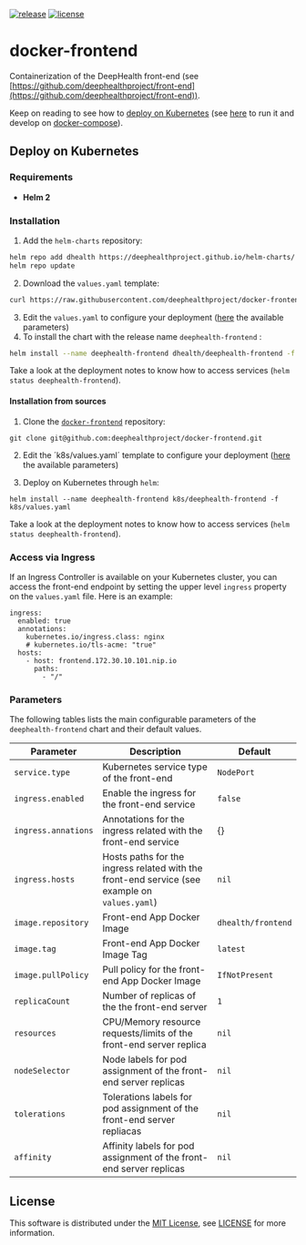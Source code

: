 [![release](https://img.shields.io/github/v/release/deephealthproject/docker-frontend)](https://github.com/deephealthproject/ecvl/releases/latest/)
[![license](https://img.shields.io/github/license/deephealthproject/docker-frontend)](https://github.com/deephealthproject/docker-frontend/blob/master/LICENSE)

# docker-frontend

Containerization of the DeepHealth front-end (see [https://github.com/deephealthproject/front-end](https://github.com/deephealthproject/front-end)).

Keep on reading to see how to [deploy on Kubernetes](#deploy-on-kubernetes) (see [here](https://github.com/deephealthproject/front-end) to run it and develop on [docker-compose](#develop-with-dockerCompose)).




## Deploy on Kubernetes

### Requirements

*  **Helm 2**



### Installation

1. Add the `helm-charts` repository:

```bash
helm repo add dhealth https://deephealthproject.github.io/helm-charts/
helm repo update
```

2. Download the `values.yaml` template:

```bash
curl https://raw.githubusercontent.com/deephealthproject/docker-frontend/master/k8s/deephealth-frontend/values.yaml -o values.yaml
```

3. Edit the `values.yaml` to configure your deployment ([here](#helm-chart-parameters) the available parameters) 
4. To install the chart with the release name `deephealth-frontend` :

```bash
helm install --name deephealth-frontend dhealth/deephealth-frontend -f values.yaml
```

Take a look at the deployment notes to know how to access services  (`helm status deephealth-frontend`).



#### Installation from sources

1. Clone the [`docker-frontend`](https://github.com/deephealthproject/docker-frontend) repository:

```
git clone git@github.com:deephealthproject/docker-frontend.git
```

2. Edit the ´k8s/values.yaml´ template to configure your deployment ([here](#helm-chart-parameters) the available parameters) 

4. Deploy on Kubernetes through `helm`:

```
helm install --name deephealth-frontend k8s/deephealth-frontend -f k8s/values.yaml
```

Take a look at the deployment notes to know how to access services  (`helm status deephealth-frontend`).



### Access via Ingress

If an Ingress Controller is available on your Kubernetes cluster, you can access the front-end endpoint by setting the upper level `ingress` property on the `values.yaml` file.  Here is an example:

```
ingress:
  enabled: true
  annotations:
    kubernetes.io/ingress.class: nginx
    # kubernetes.io/tls-acme: "true"
  hosts:
    - host: frontend.172.30.10.101.nip.io
      paths:
        - "/"
```



### Parameters

The following tables lists the main configurable parameters of the `deephealth-frontend` chart and their default values. 

| Parameter           | Description                                                  | Default            |
| ------------------- | ------------------------------------------------------------ | ------------------ |
| `service.type`      | Kubernetes service type of the front-end                     | `NodePort`         |
| `ingress.enabled`   | Enable the ingress for the front-end service                 | `false`            |
| `ingress.annations` | Annotations for the ingress related with the front-end service | {}                 |
| `ingress.hosts`     | Hosts paths for the ingress related with the front-end service (see example on `values.yaml`) | `nil`              |
| `image.repository`  | Front-end App Docker Image                                   | `dhealth/frontend` |
| `image.tag` | Front-end App Docker Image Tag                               | `latest`           |
| `image.pullPolicy` | Pull policy for the front-end App Docker Image                                | `IfNotPresent`           |
| `replicaCount`      | Number of replicas of the the front-end server               | `1`                |
| `resources`         | CPU/Memory resource requests/limits of the front-end server replica | `nil`              |
| `nodeSelector`      | Node labels for pod assignment of the front-end server replicas | `nil`              |
| `tolerations`       | Tolerations labels for pod assignment of the front-end server repliacas | `nil`              |
| `affinity`          | Affinity labels for pod assignment of the front-end server replicas | `nil`              |



## License

This software is distributed under the [MIT License](https://opensource.org/licenses/MIT), see [LICENSE](./LICENSE) for more information.
